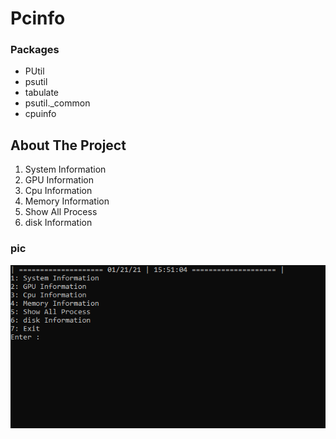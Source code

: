 # Pcinfo


### Packages
* PUtil
* psutil
* tabulate
* psutil._common
* cpuinfo

## About The Project
 1. System Information
 2. GPU Information
 3. Cpu Information
 4. Memory Information
 5. Show All Process
 6. disk Information

###  pic
![](https://github.com/Aove1/Pc_info/blob/main/image.png)

